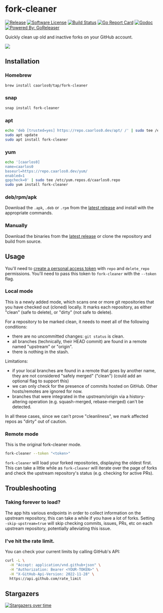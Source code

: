 # fork-cleaner

[![Release](https://img.shields.io/github/release/caarlos0/fork-cleaner.svg?style=for-the-badge)](https://github.com/caarlos0/fork-cleaner/releases/latest)
[![Software License](https://img.shields.io/badge/license-MIT-brightgreen.svg?style=for-the-badge)](LICENSE.md)
[![Build Status](https://img.shields.io/github/actions/workflow/status/caarlos0/fork-cleaner/build.yml?style=for-the-badge)](https://github.com/caarlos0/fork-cleaner/actions?workflow=build)
[![Go Report Card](https://goreportcard.com/badge/github.com/caarlos0/fork-cleaner?style=for-the-badge)](https://goreportcard.com/report/github.com/caarlos0/fork-cleaner)
[![Godoc](http://img.shields.io/badge/godoc-reference-5272B4.svg?style=for-the-badge)](https://pkg.go.dev/github.com/caarlos0/fork-cleaner)
[![Powered By: GoReleaser](https://img.shields.io/badge/powered%20by-goreleaser-green.svg?style=for-the-badge)](https://github.com/goreleaser)

Quickly clean up old and inactive forks on your GitHub account.

![](https://user-images.githubusercontent.com/245435/104655305-4a843f80-569c-11eb-8cd5-7f55b8104375.gif)

## Installation

### Homebrew

```sh
brew install caarlos0/tap/fork-cleaner
```

### snap

```sh
snap install fork-cleaner
```

### apt

```sh
echo 'deb [trusted=yes] https://repo.caarlos0.dev/apt/ /' | sudo tee /etc/apt/sources.list.d/caarlos0.list
sudo apt update
sudo apt install fork-cleaner
```

### yum

```sh
echo '[caarlos0]
name=caarlos0
baseurl=https://repo.caarlos0.dev/yum/
enabled=1
gpgcheck=0' | sudo tee /etc/yum.repos.d/caarlos0.repo
sudo yum install fork-cleaner
```

### deb/rpm/apk

Download the `.apk`, `.deb` or `.rpm` from the [latest release](https://github.com/caarlos0/fork-cleaner/releases/latest) and install with the appropriate commands.

### Manually

Download the binaries from the [latest release](https://github.com/caarlos0/fork-cleaner/releases/latest) or clone the repository and build from source.

## Usage

You'll need to [create a personal access token](https://github.com/settings/tokens/new?scopes=repo,delete_repo&description=fork-cleaner) with `repo` and `delete_repo`
permissions. You'll need to pass this token to `fork-cleaner` with the `--token` flag.

### Local mode

This is a newly added mode, which scans one or more git repositories that you have checked out (cloned) locally.
It marks each repository, as either "clean" (safe to delete), or "dirty" (not safe to delete).

For a repository to be marked clean, it needs to meet all of the following conditions:

* there are no uncommitted changes: `git status` is clean.
* all branches (technically, their HEAD commit) are found in a remote named "upstream" or "origin". 
* there is nothing in the stash.

Limitations:

* if your local branches are found in a remote that goes by another name, they are not considered "safely merged" ("clean")
  (could add an optional flag to support this)
* we can only check for the presence of commits hosted on GitHub. Other hosts/remotes are ignored for now.
* branches that were integrated in the upstream/origin via a history-altering operation (e.g. squash-merged, rebase-merged) can't be detected.

In all these cases, since we can't prove "cleanliness", we mark affected repos as "dirty" out of caution.

### Remote mode

This is the original fork-cleaner mode.

```sh
fork-cleaner --token "<token>"
```

`fork-cleaner` will load your forked repositories, displaying the oldest first. This can take a little while as `fork-cleaner` will iterate over the page of forks and check the upstream repository's status (e.g. checking for active PRs).

## Troubleshooting

### Taking forever to load?

The app hits various endpoints in order to collect information on the upstream repository, this can take a while if you have a lot of forks. Setting `-skip-upstream=true` will skip checking commits, issues, PRs, etc on each upstream repository, potentially alleviating this issue.

### I've hit the rate limit.

You can check your current limits by calling GitHub's API:

```sh
curl -L \
  -H "Accept: application/vnd.github+json" \
  -H "Authorization: Bearer <YOUR-TOKEN>" \
  -H "X-GitHub-Api-Version: 2022-11-28" \
  https://api.github.com/rate_limit
```

## Stargazers

[![Stargazers over time](https://starchart.cc/caarlos0/fork-cleaner.svg)](https://starchart.cc/caarlos0/fork-cleaner)
